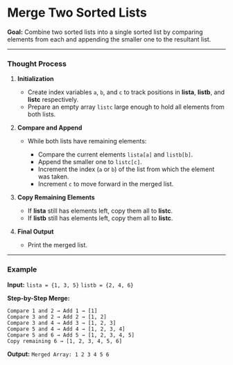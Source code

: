 # **Merge Two Sorted Lists**

**Goal:**
Combine two sorted lists into a single sorted list by comparing elements from each and appending the smaller one to the resultant list.

---

### **Thought Process**

1. **Initialization**

   * Create index variables `a`, `b`, and `c` to track positions in **lista**, **listb**, and **listc** respectively.
   * Prepare an empty array `listc` large enough to hold all elements from both lists.

2. **Compare and Append**

   * While both lists have remaining elements:

     * Compare the current elements `lista[a]` and `listb[b]`.
     * Append the smaller one to `listc[c]`.
     * Increment the index (`a` or `b`) of the list from which the element was taken.
     * Increment `c` to move forward in the merged list.

3. **Copy Remaining Elements**

   * If **lista** still has elements left, copy them all to **listc**.
   * If **listb** still has elements left, copy them all to **listc**.

4. **Final Output**

   * Print the merged list.

---

### **Example**

**Input:**
`lista = {1, 3, 5}`
`listb = {2, 4, 6}`

**Step-by-Step Merge:**

```
Compare 1 and 2 → Add 1 → [1]  
Compare 3 and 2 → Add 2 → [1, 2]  
Compare 3 and 4 → Add 3 → [1, 2, 3]  
Compare 5 and 4 → Add 4 → [1, 2, 3, 4]  
Compare 5 and 6 → Add 5 → [1, 2, 3, 4, 5]  
Copy remaining 6 → [1, 2, 3, 4, 5, 6]
```

**Output:**
`Merged Array: 1 2 3 4 5 6`

